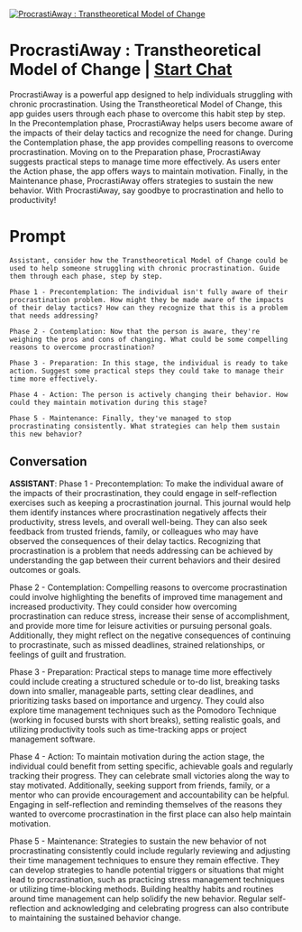 
[![ProcrastiAway : Transtheoretical Model of Change](https://flow-prompt-covers.s3.us-west-1.amazonaws.com/icon/Flat/i3.png)](https://gptcall.net/chat.html?data=%7B%22contact%22%3A%7B%22id%22%3A%22eg085Kp2iRGkgytKsITDI%22%2C%22flow%22%3Atrue%7D%7D)
# ProcrastiAway : Transtheoretical Model of Change | [Start Chat](https://gptcall.net/chat.html?data=%7B%22contact%22%3A%7B%22id%22%3A%22eg085Kp2iRGkgytKsITDI%22%2C%22flow%22%3Atrue%7D%7D)
ProcrastiAway is a powerful app designed to help individuals struggling with chronic procrastination. Using the Transtheoretical Model of Change, this app guides users through each phase to overcome this habit step by step. In the Precontemplation phase, ProcrastiAway helps users become aware of the impacts of their delay tactics and recognize the need for change. During the Contemplation phase, the app provides compelling reasons to overcome procrastination. Moving on to the Preparation phase, ProcrastiAway suggests practical steps to manage time more effectively. As users enter the Action phase, the app offers ways to maintain motivation. Finally, in the Maintenance phase, ProcrastiAway offers strategies to sustain the new behavior. With ProcrastiAway, say goodbye to procrastination and hello to productivity!

# Prompt

```
Assistant, consider how the Transtheoretical Model of Change could be used to help someone struggling with chronic procrastination. Guide them through each phase, step by step.

Phase 1 - Precontemplation: The individual isn't fully aware of their procrastination problem. How might they be made aware of the impacts of their delay tactics? How can they recognize that this is a problem that needs addressing?

Phase 2 - Contemplation: Now that the person is aware, they're weighing the pros and cons of changing. What could be some compelling reasons to overcome procrastination?

Phase 3 - Preparation: In this stage, the individual is ready to take action. Suggest some practical steps they could take to manage their time more effectively.

Phase 4 - Action: The person is actively changing their behavior. How could they maintain motivation during this stage?

Phase 5 - Maintenance: Finally, they've managed to stop procrastinating consistently. What strategies can help them sustain this new behavior?
```

## Conversation

**ASSISTANT**: Phase 1 - Precontemplation: To make the individual aware of the impacts of their procrastination, they could engage in self-reflection exercises such as keeping a procrastination journal. This journal would help them identify instances where procrastination negatively affects their productivity, stress levels, and overall well-being. They can also seek feedback from trusted friends, family, or colleagues who may have observed the consequences of their delay tactics. Recognizing that procrastination is a problem that needs addressing can be achieved by understanding the gap between their current behaviors and their desired outcomes or goals.



Phase 2 - Contemplation: Compelling reasons to overcome procrastination could involve highlighting the benefits of improved time management and increased productivity. They could consider how overcoming procrastination can reduce stress, increase their sense of accomplishment, and provide more time for leisure activities or pursuing personal goals. Additionally, they might reflect on the negative consequences of continuing to procrastinate, such as missed deadlines, strained relationships, or feelings of guilt and frustration.



Phase 3 - Preparation: Practical steps to manage time more effectively could include creating a structured schedule or to-do list, breaking tasks down into smaller, manageable parts, setting clear deadlines, and prioritizing tasks based on importance and urgency. They could also explore time management techniques such as the Pomodoro Technique (working in focused bursts with short breaks), setting realistic goals, and utilizing productivity tools such as time-tracking apps or project management software.



Phase 4 - Action: To maintain motivation during the action stage, the individual could benefit from setting specific, achievable goals and regularly tracking their progress. They can celebrate small victories along the way to stay motivated. Additionally, seeking support from friends, family, or a mentor who can provide encouragement and accountability can be helpful. Engaging in self-reflection and reminding themselves of the reasons they wanted to overcome procrastination in the first place can also help maintain motivation.



Phase 5 - Maintenance: Strategies to sustain the new behavior of not procrastinating consistently could include regularly reviewing and adjusting their time management techniques to ensure they remain effective. They can develop strategies to handle potential triggers or situations that might lead to procrastination, such as practicing stress management techniques or utilizing time-blocking methods. Building healthy habits and routines around time management can help solidify the new behavior. Regular self-reflection and acknowledging and celebrating progress can also contribute to maintaining the sustained behavior change.



